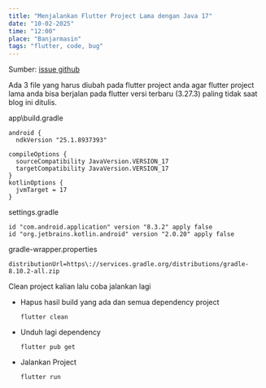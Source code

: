 ```yaml
---
title: "Menjalankan Flutter Project Lama dengan Java 17"
date: "10-02-2025"
time: "12:00"
place: "Banjarmasin"
tags: "flutter, code, bug"
---
```

Sumber: [issue github](https://github.com/flutter/flutter/issues/156304#issuecomment-2397707812)

Ada 3 file yang harus diubah pada flutter project anda agar flutter project lama anda bisa berjalan pada flutter versi terbaru (3.27.3) paling tidak saat blog ini ditulis.

app\build.gradle
```
android {
  ndkVersion "25.1.8937393"

compileOptions {
  sourceCompatibility JavaVersion.VERSION_17
  targetCompatibility JavaVersion.VERSION_17
}
kotlinOptions {
  jvmTarget = 17
}
```

settings.gradle
```
id "com.android.application" version "8.3.2" apply false
id "org.jetbrains.kotlin.android" version "2.0.20" apply false
```

gradle-wrapper.properties
```
distributionUrl=https\://services.gradle.org/distributions/gradle-8.10.2-all.zip
```

Clean project kalian lalu coba jalankan lagi

- Hapus hasil build yang ada dan semua dependency project
    ```
    flutter clean
    ```

- Unduh lagi dependency
    ```
    flutter pub get
    ```

-  Jalankan Project
    ```
    flutter run
    ```